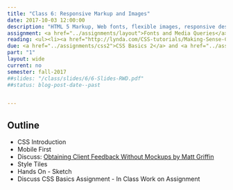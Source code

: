 ```yaml
---
title: "Class 6: Responsive Markup and Images"
date: 2017-10-03 12:00:00
description: "HTML 5 Markup, Web fonts, flexible images, responsive design using media queries, work on Fonts & Media Queries assignment"
assignment: <a href="../assignments/layout">Fonts and Media Queries</a>
reading: <ul><li><a href="http://lynda.com/CSS-tutorials/Making-Sense-CSS-Box-Model/372544-2.html">In Class - Finishing Understanding the CSS Box Model (Part 2)</a></li><i>Responsive Web Design -</i> Ch. 1 Our Responsive Web, Ch. 2 The Flexible Grid, Ch. 3 Flexible Images, Ch. 4 Media Queries</li></ul>
due: <a href="../assignments/css2">CSS Basics 2</a> and <a href="../assignments/casestudy">Case Study Group 5</a>
part: "1"
layout: wide
current: no
semester: fall-2017
##slides: "/class/slides/6/6-Slides-RWD.pdf"
##status: blog-post-date--past


---
```


## Outline

* CSS Introduction
* Mobile First
* Discuss: [Obtaining Client Feedback Without Mockups by Matt Griffin](http://alistapart.com/article/responsive-comping-obtaining-signoff-with-mockups)
* Style Tiles
* Hands On - Sketch
* Discuss CSS Basics Assignment - In Class Work on Assignment
